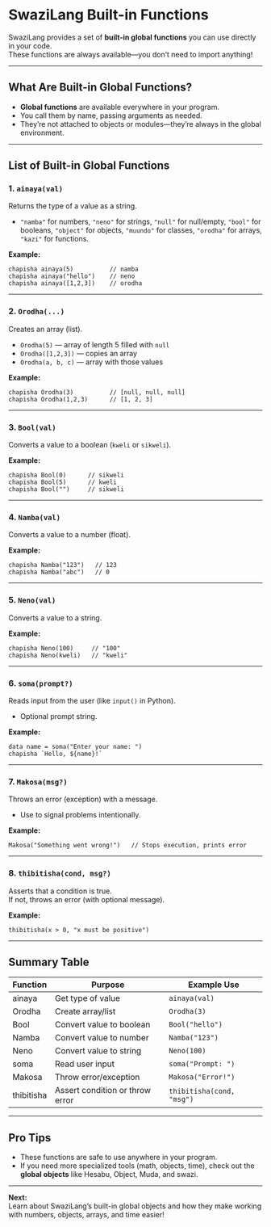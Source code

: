 # SwaziLang Built-in Functions

SwaziLang provides a set of **built-in global functions** you can use directly in your code.  
These functions are always available—you don’t need to import anything!

---

## What Are Built-in Global Functions?

- **Global functions** are available everywhere in your program.
- You call them by name, passing arguments as needed.
- They’re not attached to objects or modules—they’re always in the global environment.

---

## List of Built-in Global Functions

### 1. `ainaya(val)`

Returns the type of a value as a string.
- `"namba"` for numbers, `"neno"` for strings, `"null"` for null/empty, `"bool"` for booleans, `"object"` for objects, `"muundo"` for classes, `"orodha"` for arrays, `"kazi"` for functions.

**Example:**
```swazi
chapisha ainaya(5)          // namba
chapisha ainaya("hello")    // neno
chapisha ainaya([1,2,3])    // orodha
```

---

### 2. `Orodha(...)`

Creates an array (list).
- `Orodha(5)` — array of length 5 filled with `null`
- `Orodha([1,2,3])` — copies an array
- `Orodha(a, b, c)` — array with those values

**Example:**
```swazi
chapisha Orodha(3)          // [null, null, null]
chapisha Orodha(1,2,3)      // [1, 2, 3]
```

---

### 3. `Bool(val)`

Converts a value to a boolean (`kweli` or `sikweli`).

**Example:**
```swazi
chapisha Bool(0)      // sikweli
chapisha Bool(5)      // kweli
chapisha Bool("")     // sikweli
```

---

### 4. `Namba(val)`

Converts a value to a number (float).

**Example:**
```swazi
chapisha Namba("123")   // 123
chapisha Namba("abc")   // 0
```

---

### 5. `Neno(val)`

Converts a value to a string.

**Example:**
```swazi
chapisha Neno(100)     // "100"
chapisha Neno(kweli)   // "kweli"
```

---

### 6. `soma(prompt?)`

Reads input from the user (like `input()` in Python).
- Optional prompt string.

**Example:**
```swazi
data name = soma("Enter your name: ")
chapisha `Hello, ${name}!`
```

---

### 7. `Makosa(msg?)`

Throws an error (exception) with a message.
- Use to signal problems intentionally.

**Example:**
```swazi
Makosa("Something went wrong!")   // Stops execution, prints error
```

---

### 8. `thibitisha(cond, msg?)`

Asserts that a condition is true.  
If not, throws an error (with optional message).

**Example:**
```swazi
thibitisha(x > 0, "x must be positive")
```

---

## Summary Table

| Function    | Purpose                             | Example Use                      |
|-------------|-------------------------------------|----------------------------------|
| ainaya      | Get type of value                   | `ainaya(val)`                    |
| Orodha      | Create array/list                   | `Orodha(3)`                      |
| Bool        | Convert value to boolean            | `Bool("hello")`                  |
| Namba       | Convert value to number             | `Namba("123")`                   |
| Neno        | Convert value to string             | `Neno(100)`                      |
| soma        | Read user input                     | `soma("Prompt: ")`               |
| Makosa      | Throw error/exception               | `Makosa("Error!")`               |
| thibitisha  | Assert condition or throw error     | `thibitisha(cond, "msg")`        |

---

## Pro Tips

- These functions are safe to use anywhere in your program.
- If you need more specialized tools (math, objects, time), check out the **global objects** like Hesabu, Object, Muda, and swazi.

---

**Next:**  
Learn about SwaziLang’s built-in global objects and how they make working with numbers, objects, arrays, and time easier!